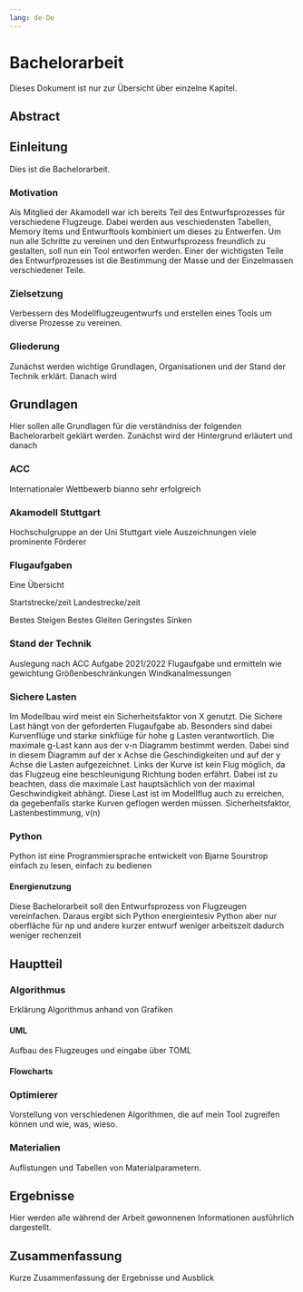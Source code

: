 ```yaml
---
lang: de-De
---
```

# Bachelorarbeit

Dieses Dokument ist nur zur Übersicht über einzelne Kapitel.

## Abstract

## Einleitung

Dies ist die Bachelorarbeit.

### Motivation

Als Mitglied der Akamodell war ich bereits Teil des Entwurfsprozesses für verschiedene Flugzeuge. 
Dabei werden aus veschiedensten Tabellen, Memory Items und Entwurftools kombiniert um dieses zu Entwerfen. 
Um nun alle Schritte zu vereinen und den Entwurfsprozess freundlich zu gestalten, soll nun ein Tool entworfen werden. 
Einer der wichtigsten Teile des Entwurfprozesses ist die Bestimmung der Masse und der Einzelmassen verschiedener Teile.

### Zielsetzung

Verbessern des Modellflugzeugentwurfs und erstellen eines Tools um diverse Prozesse zu vereinen.

### Gliederung

Zunächst werden wichtige Grundlagen, Organisationen und der Stand der Technik erklärt. Danach wird 

## Grundlagen

Hier sollen alle Grundlagen für die verständniss der folgenden Bachelorarbeit geklärt werden. Zunächst wird der Hintergrund erläutert und danach 

### ACC

Internationaler Wettbewerb
bianno
sehr erfolgreich

### Akamodell Stuttgart

Hochschulgruppe an der Uni Stuttgart
viele Auszeichnungen
viele prominente Förderer


### Flugaufgaben

Eine Übersicht

Startstrecke/zeit
Landestrecke/zeit

Bestes Steigen
Bestes Gleiten
Geringstes Sinken



### Stand der Technik

Auslegung nach ACC Aufgabe 2021/2022
Flugaufgabe und ermitteln wie gewichtung
Größenbeschränkungen
Windkanalmessungen




### Sichere Lasten

Im Modellbau wird meist ein Sicherheitsfaktor von X genutzt.
Die Sichere Last hängt von der geforderten Flugaufgabe ab. Besonders sind dabei Kurvenflüge und starke sinkflüge für hohe g Lasten verantwortlich. Die maximale g-Last kann aus der v-n Diagramm bestimmt werden. Dabei sind in diesem Diagramm auf der x Achse die Geschindigkeiten und auf der y Achse die Lasten aufgezeichnet. Links der Kurve ist kein Flug möglich, da das Flugzeug eine beschleunigung Richtung boden erfährt. Dabei ist zu beachten, dass die maximale Last hauptsächlich von der maximal Geschwindigkeit abhängt. Diese Last ist im Modellflug auch zu erreichen, da gegebenfalls starke Kurven geflogen werden müssen.
Sicherheitsfaktor, Lastenbestimmung, v(n)

### Python

Python ist eine Programmiersprache entwickelt von Bjarne Sourstrop
einfach zu lesen, einfach zu bedienen


#### Energienutzung

Diese Bachelorarbeit soll den Entwurfsprozess von Flugzeugen vereinfachen. Daraus ergibt sich
Python energieintesiv
Python aber nur oberfläche für np und andere
kurzer entwurf
weniger arbeitszeit dadurch weniger rechenzeit


## Hauptteil

### Algorithmus

Erklärung Algorithmus anhand von Grafiken

#### UML

Aufbau des Flugzeuges und eingabe über TOML

#### Flowcharts



### Optimierer

Vorstellung von verschiedenen Algorithmen, die auf mein Tool zugreifen können und wie, was, wieso.

### Materialien

Auflistungen und Tabellen von Materialparametern.

## Ergebnisse

Hier werden alle während der Arbeit gewonnenen Informationen ausführlich dargestellt.

## Zusammenfassung

Kurze Zusammenfassung der Ergebnisse und Ausblick